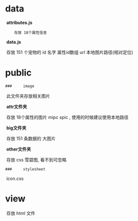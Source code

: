 # data

​	**attributes.js**

 		存放 18个属性信息

​	**data.js**

​		  存放 151 个宠物的 id   名字  属性id数组 url  本地图片路径(相对定位)



# public

	### 	image

​			此文件夹存放相关图片 

​			**attr文件夹**

​					存放 18个属性的图片  mipc  spic ,    使用的时候建议使用本地路径

​			**big文件夹**

​					存放 151 条数据的  大图片 

​			**other文件夹**

​	 				存放 css 雪碧图,   看不到可忽略

	### 	stylesheet

​				icon.css 



# view

​			存放 html 文件